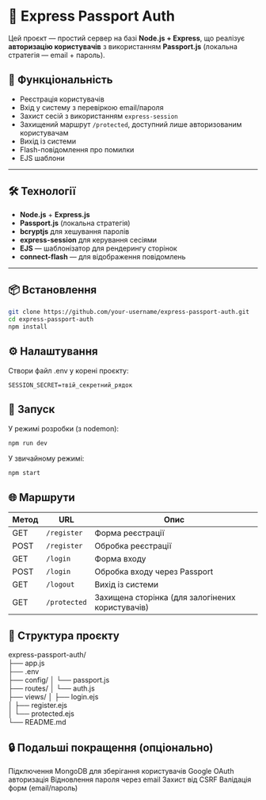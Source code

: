# 🔐 Express Passport Auth

Цей проєкт — простий сервер на базі **Node.js + Express**, що реалізує **авторизацію користувачів** з використанням **Passport.js** (локальна стратегія — email + пароль).

## 🚀 Функціональність

- Реєстрація користувачів
- Вхід у систему з перевіркою email/пароля
- Захист сесій з використанням `express-session`
- Захищений маршрут `/protected`, доступний лише авторизованим користувачам
- Вихід із системи
- Flash-повідомлення про помилки
- EJS шаблони

---

## 🛠️ Технології

- **Node.js** + **Express.js**
- **Passport.js** (локальна стратегія)
- **bcryptjs** для хешування паролів
- **express-session** для керування сесіями
- **EJS** — шаблонізатор для рендерингу сторінок
- **connect-flash** — для відображення повідомлень

---

## 📦 Встановлення

```bash
git clone https://github.com/your-username/express-passport-auth.git
cd express-passport-auth
npm install
```
## ⚙️ Налаштування
Створи файл .env у корені проєкту:

```
SESSION_SECRET=твій_секретний_рядок
```

## 🚀 Запуск
У режимі розробки (з nodemon):

```bash
npm run dev
```

У звичайному режимі:
```bash
npm start
```

## 🌐 Маршрути

| Метод | URL          | Опис                                             |
| ----- | ------------ | ------------------------------------------------ |
| GET   | `/register`  | Форма реєстрації                                 |
| POST  | `/register`  | Обробка реєстрації                               |
| GET   | `/login`     | Форма входу                                      |
| POST  | `/login`     | Обробка входу через Passport                     |
| GET   | `/logout`    | Вихід із системи                                 |
| GET   | `/protected` | Захищена сторінка (для залогінених користувачів) |

## 📁 Структура проєкту

express-passport-auth/ <br>
├── app.js <br>
├── .env <br>
├── config/ 
│   └── passport.js <br>
├── routes/
│   └── auth.js <br>
├── views/
│   ├── login.ejs <br>
│   ├── register.ejs <br>
│   └── protected.ejs <br>
└── README.md

## 🔒 Подальші покращення (опціонально)

Підключення MongoDB для зберігання користувачів
Google OAuth авторизація
Відновлення пароля через email
Захист від CSRF
Валідація форм (email/пароль)
